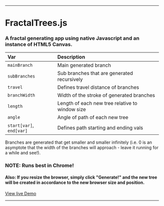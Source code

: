 ___
# FractalTrees.js
### A fractal generating app using native Javascript and an instance of HTML5 Canvas.

| Var             | Description     |
| :-------------   |:---------------|
| `mainBranch`      | Main generated branch|
| `subBranches`    | Sub branches that are generated recursively|
| `travel`          | Defines travel distance of branches|
| `branchWidth`     | Width of the stroke of generated branches|
| `length`          | Length of each new tree relative to window size|
| `angle`           | Angle of path of each new tree|
| `start[var]`, `end[var]` | Defines path starting and ending vals|

Branches are generated that get smaller and smaller infinitely  (i.e. 0 is an asymptote that the width of the branches will approach - leave it running for a while and see!).

### NOTE: Runs best in Chrome!
#### Also: If you resize the browser, simply click "Generate!" and the new tree will be created in accordance to the new browser size and position.

[View live Demo](https://rawcdn.githack.com/sambgordon/fractal.js/dc1651527dc087840eac31ee14eb94d0ca26a134/index.html)
___
